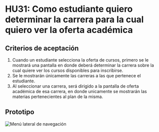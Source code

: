 # HU31: Como estudiante quiero determinar la carrera para la cual quiero ver la oferta académica

## Criterios de aceptación
1. Cuando un estudiante selecciona la oferta de cursos, primero se le mostrará una pantalla en donde deberá determinar la carrera sobre la cual quiere ver los cursos disponibles para inscribirse.
2. Se le mostrarán únicamente las carreras a las que pertenece el estudiante.
3. Al seleccionar una carrera, será dirigido a la pantalla de oferta académica de esa carrera, en donde unicamente se mostrarán las materias pertenecientes al plan de la misma.

## Prototipo
![Menú lateral de navegación](./prototipos/elegir-carrera-cursos.png)
